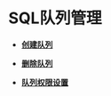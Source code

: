 # SQL队列管理<a name="dli_01_0012"></a>

-   **[创建队列](创建队列.md)**  

-   **[删除队列](删除队列.md)**  

-   **[队列权限设置](队列权限设置.md)**  


